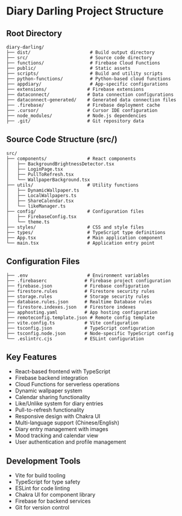 # Diary Darling Project Structure

## Root Directory
```
diary-darling/
├── dist/                      # Build output directory
├── src/                       # Source code directory
├── functions/                 # Firebase Cloud Functions
├── public/                    # Static assets
├── scripts/                   # Build and utility scripts
├── python-functions/          # Python-based cloud functions
├── appdiary/                  # App-specific configurations
├── extensions/               # Firebase extensions
├── dataconnect/              # Data connection configurations
├── dataconnect-generated/    # Generated data connection files
├── .firebase/                # Firebase deployment cache
├── .cursor/                  # Cursor IDE configuration
├── node_modules/             # Node.js dependencies
├── .git/                     # Git repository data
```

## Source Code Structure (src/)
```
src/
├── components/               # React components
│   ├── BackgroundBrightnessDetector.tsx
│   ├── LoginPage.tsx
│   ├── PullToRefresh.tsx
│   └── WallpaperBackground.tsx
├── utils/                    # Utility functions
│   ├── DynamicWallpaper.ts
│   ├── LocalWallpapers.ts
│   ├── ShareCalendar.tsx
│   └── likeManager.ts
├── config/                   # Configuration files
│   ├── FirebaseConfig.tsx
│   └── theme.ts
├── styles/                   # CSS and style files
├── types/                    # TypeScript type definitions
├── App.tsx                   # Main application component
└── main.tsx                  # Application entry point
```

## Configuration Files
```
├── .env                      # Environment variables
├── .firebaserc              # Firebase project configuration
├── firebase.json            # Firebase configuration
├── firestore.rules          # Firestore security rules
├── storage.rules            # Storage security rules
├── database.rules.json      # Realtime Database rules
├── firestore.indexes.json   # Firestore indexes
├── apphosting.yaml          # App hosting configuration
├── remoteconfig.template.json # Remote config template
├── vite.config.ts           # Vite configuration
├── tsconfig.json            # TypeScript configuration
├── tsconfig.node.json       # Node-specific TypeScript config
└── .eslintrc.cjs            # ESLint configuration
```

## Key Features
- React-based frontend with TypeScript
- Firebase backend integration
- Cloud Functions for serverless operations
- Dynamic wallpaper system
- Calendar sharing functionality
- Like/Unlike system for diary entries
- Pull-to-refresh functionality
- Responsive design with Chakra UI
- Multi-language support (Chinese/English)
- Diary entry management with images
- Mood tracking and calendar view
- User authentication and profile management

## Development Tools
- Vite for build tooling
- TypeScript for type safety
- ESLint for code linting
- Chakra UI for component library
- Firebase for backend services
- Git for version control 